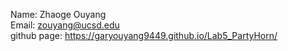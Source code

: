 Name: Zhaoge Ouyang <br/>
Email: zouyang@ucsd.edu <br/>
github page: https://garyouyang9449.github.io/Lab5_PartyHorn/
